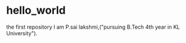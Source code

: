 # hello_world
the first repository
I am P.sai lakshmi,("pursuing B.Tech 4th year in KL University").
